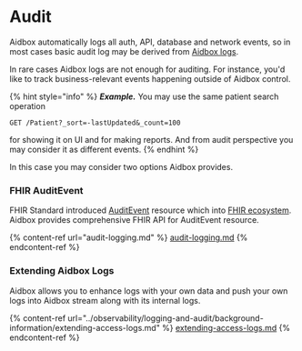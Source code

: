 # Audit

Aidbox automatically logs all auth, API, database and network events, so in most cases basic audit log may be derived from [Aidbox logs](../observability/logging-and-audit/).

In rare cases Aidbox logs are not enough for auditing. For instance, you'd like to track business-relevant events happening outside of Aidbox control.

{% hint style="info" %}
_**Example.**_ You may use the same patient search operation&#x20;

`GET /Patient?_sort=-lastUpdated&_count=100`&#x20;

for showing it on UI and for making reports. And from audit perspective you may consider it as different events.
{% endhint %}

In this case you may consider two options Aidbox provides.

### FHIR AuditEvent

FHIR Standard introduced [AuditEvent](http://hl7.org/fhir/auditevent.html) resource which into [FHIR ecosystem](http://hl7.org/fhir/security.html#audit). Aidbox provides comprehensive FHIR API for AuditEvent resource.

{% content-ref url="audit-logging.md" %}
[audit-logging.md](audit-logging.md)
{% endcontent-ref %}

### Extending Aidbox Logs

Aidbox allows you to enhance logs with your own data and push your own logs into Aidbox stream along with its internal logs.

{% content-ref url="../observability/logging-and-audit/background-information/extending-access-logs.md" %}
[extending-access-logs.md](../observability/logging-and-audit/background-information/extending-access-logs.md)
{% endcontent-ref %}
